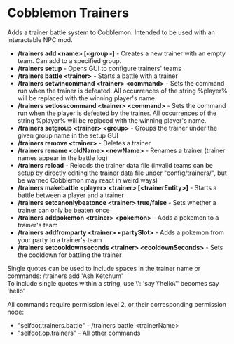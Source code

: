# Cobblemon Trainers
Adds a trainer battle system to Cobblemon. Intended to be used with an interactable NPC mod.

- **/trainers add \<name\> [\<group\>]** - Creates a new trainer with an empty team. Can add to a specified group.
- **/trainers setup** - Opens GUI to configure trainers' teams
- **/trainers battle \<trainer\>** - Starts a battle with a trainer
- **/trainers setwincommand \<trainer\> \<command\>** - Sets the command run when the trainer is defeated. All occurrences of the string %player% will be replaced with the winning player's name.
- **/trainers setlosscommand \<trainer\> \<command\>** - Sets the command run when the player is defeated by the trainer. All occurrences of the string %player% will be replaced with the winning player's name.
- **/trainers setgroup \<trainer\> \<group\>** - Groups the trainer under the given group name in the setup GUI
- **/trainers remove \<trainer\>** - Deletes a trainer
- **/trainers rename \<oldName\> \<newName\>** - Renames a trainer (trainer names appear in the battle log)
- **/trainers reload** - Reloads the trainer data file (invalid teams can be setup by directly editing the trainer data file under "config/trainers/", but be warned Cobblemon may react in weird ways)
- **/trainers makebattle \<player\> \<trainer\> [\<trainerEntity\>]** - Starts a battle between a player and a trainer
- **/trainers setcanonlybeatonce \<trainer\> true/false** - Sets whether a trainer can only be beaten once
- **/trainers addpokemon \<trainer\> \<pokemon\>** - Adds a pokemon to a trainer's team
- **/trainers addfromparty \<trainer\> \<partySlot\>** - Adds a pokemon from your party to a trainer's team
- **/trainers setcooldownseconds \<trainer\> \<cooldownSeconds\>** - Sets the cooldown for battling the trainer

Single quotes can be used to include spaces in the trainer name or commands: /trainers add 'Ash Ketchum'\
To include single quotes within a string, use \\': 'say \\'hello\\'' becomes say 'hello'

All commands require permission level 2, or their corresponding permission node:
- "selfdot.trainers.battle" - /trainers battle \<trainerName\>
- "selfdot.op.trainers" - All other commands
